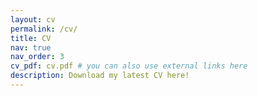```yaml
---
layout: cv
permalink: /cv/
title: CV
nav: true
nav_order: 3
cv_pdf: cv.pdf # you can also use external links here
description: Download my latest CV here!
---
```

